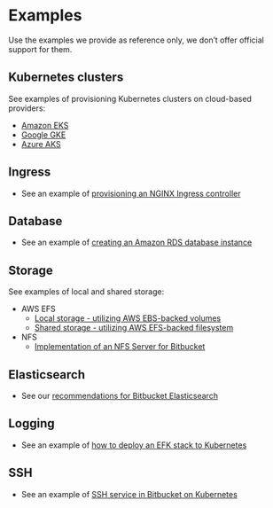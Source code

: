 # Examples 

Use the examples we provide as reference only, we don’t offer official support for them. 

## Kubernetes clusters 
See examples of provisioning Kubernetes clusters on cloud-based providers:
   * [Amazon EKS](cluster/EKS_SETUP.md) 
   * [Google GKE](cluster/GKE_SETUP.md)
   * [Azure AKS](cluster/AKS_SETUP.md)

## Ingress
* See an example of [provisioning an NGINX Ingress controller](ingress/INGRESS_NGINX.md)

## Database
* See an example of [creating an Amazon RDS database instance](database/AMAZON_RDS.md)

## Storage
See examples of local and shared storage:
* AWS EFS
  * [Local storage - utilizing AWS EBS-backed volumes](storage/aws/LOCAL_STORAGE.md)
  * [Shared storage - utilizing AWS EFS-backed filesystem](storage/aws/SHARED_STORAGE.md)
* NFS
  * [Implementation of an NFS Server for Bitbucket](storage/nfs/NFS.md)

## Elasticsearch
* See our [recommendations for Bitbucket Elasticsearch](elasticsearch/BITBUCKET_ELASTICSEARCH.md)

## Logging
* See an example of [how to deploy an EFK stack to Kubernetes](logging/efk/EFK.md)

## SSH
* See an example of [SSH service in Bitbucket on Kubernetes](ssh/SSH_BITBUCKET.md)





